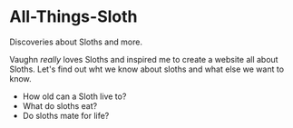 # All-Things-Sloth
Discoveries about Sloths and more.

Vaughn *really* loves Sloths and inspired me to create a website all about Sloths.  Let's find out wht we know about sloths and what else we want to know.

* How old can a Sloth live to?
* What do sloths eat?
* Do sloths mate for life?
